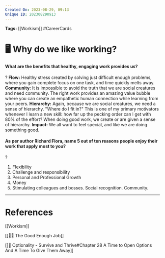 ```yaml
---
Created On: 2023-08-29, 09:13
Unique ID: 202308290913
---
```


**Tags:** [[Workism]] #CareerCards 

# 🖥️ Why do we like working?

#### What are the benefits that healthy, engaging work provides us?
?
**Flow:** Healthy stress created by solving just difficult enough problems, where you gain complete focus on one task, and time quickly melts away. 
**Community:** It is impossible to avoid the truth that we are social creatures and need community. The right work provides an amazing value bubble where you can create an empathetic human connection while learning from your peers. 
**Hierarchy:** Again, because we are social creatures, we need a sense of hierarchy. "Where do I fit in?" This is one of my primary motivators whenever I learn a new skill: how far up the pecking order can I get with 80% of the effort? When doing good work, we create or are given a sense of hierarchy. 
**Impact:** We all want to feel special, and like we are doing something good. 
<!--SR:!2024-09-26,51,210-->


#### As per author Richard Flora, name 5 out of ten reasons people enjoy their work that apply most to you?
?
1. ﻿﻿﻿Flexibility
2. ﻿﻿﻿Challenge and responsibility
3. Personal and ﻿﻿﻿Professional Growth
4. ﻿﻿﻿Money
5. ﻿﻿﻿Stimulating colleagues and bosses. Social recognition. Community.
<!--SR:!2024-09-02,24,150-->



---
# References

[[Workism]]

[[💂‍♀️ The Good Enough Job]]

[[📗 Optionality - Survive and Thrive#Chapter 28 A Time to Open Options And A Time To Give Them Away]]
